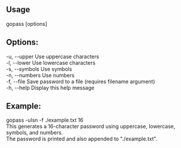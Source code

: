 ## Usage
gopass [options] <length>

## Options:
  -u, --upper       Use uppercase characters<br>
  -l, --lower       Use lowercase characters<br>
  -s, --symbols     Use symbols<br>
  -n, --numbers     Use numbers<br>
  -f, --file <file> Save password to a file (requires filename argument)<br>
  -h, --help        Display this help message<br>

## Example:
  gopass -ulsn -f ./example.txt 16<br>
  This generates a 16-character password using uppercase, lowercase, symbols, and numbers.<br>
  The password is printed and also appended to "./example.txt".<br>
